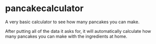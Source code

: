 # pancakecalculator
A very basic calculator to see how many pancakes you can make.

After putting all of the data it asks for, it will automatically calculate how many pancakes you can make with the ingredients at home.
